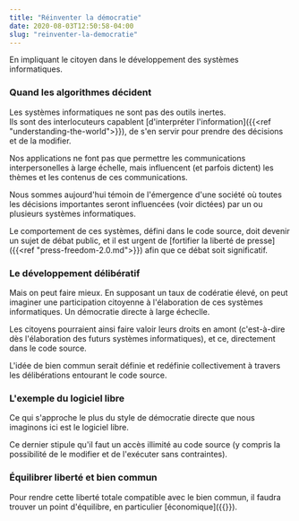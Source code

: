 ```yaml
---
title: "Réinventer la démocratie"
date: 2020-08-03T12:50:58-04:00
slug: "reinventer-la-democratie"
---
```


En impliquant le citoyen dans le développement des systèmes informatiques.
<!--more-->

### Quand les algorithmes décident

Les systèmes informatiques ne sont pas des outils inertes.  
Ils sont des interlocuteurs capablent [d'interpréter l'information]({{<ref "understanding-the-world">}}),
de s'en servir pour prendre des décisions et de la modifier.

Nos applications ne font pas que permettre les communications
interpersonelles à large échelle, mais influencent (et parfois dictent) les
thèmes et les contenus de ces communications.

Nous sommes aujourd'hui témoin de l'émergence d'une société où toutes les
décisions importantes seront influencées (voir dictées) par un ou plusieurs
systèmes informatiques.

Le comportement de ces systèmes, défini dans le code source, doit devenir un sujet
de débat public, et il est urgent de [fortifier la liberté de presse]({{<ref "press-freedom-2.0.md">}}) 
afin que ce débat soit significatif.


### Le développement délibératif

Mais on peut faire mieux. 
En supposant un taux de codératie élevé, on peut imaginer une participation citoyenne
à l'élaboration de ces systèmes informatiques.
Un démocratie directe à large écheclle.

Les citoyens pourraient ainsi faire valoir leurs droits en amont (c'est-à-dire dès l'élaboration 
des futurs systèmes informatiques), et ce, directement dans le code source.

L'idée de bien commun serait définie et redéfinie collectivement à travers les délibérations entourant le code source.

### L'exemple du logiciel libre

Ce qui s'approche le plus du style de démocratie directe que nous imaginons ici est le logiciel libre.

Ce dernier stipule qu'il faut un accès illimité au code source (y compris la possibilité de le modifier et de l'exécuter sans contraintes).


### Équilibrer liberté et bien commun

Pour rendre cette liberté totale compatible avec le bien commun, il faudra trouver un point d'équilibre, en particulier [économique]({{<ref direct-economy>}}).





